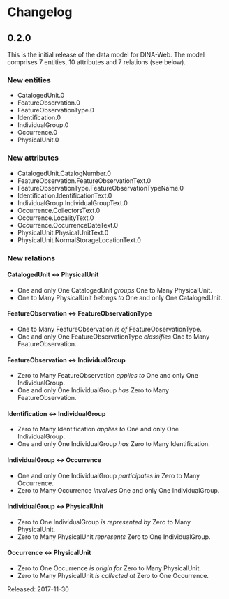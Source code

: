 # Changelog


## 0.2.0 ##

This is the initial release of the data model for DINA-Web.
The model comprises 7 entities, 10 attributes and 7 relations (see below).


### New entities

* CatalogedUnit.0
* FeatureObservation.0
* FeatureObservationType.0
* Identification.0
* IndividualGroup.0
* Occurrence.0
* PhysicalUnit.0


### New attributes

* CatalogedUnit.CatalogNumber.0
* FeatureObservation.FeatureObservationText.0
* FeatureObservationType.FeatureObservationTypeName.0
* Identification.IdentificationText.0
* IndividualGroup.IndividualGroupText.0
* Occurrence.CollectorsText.0
* Occurrence.LocalityText.0
* Occurrence.OccurrenceDateText.0
* PhysicalUnit.PhysicalUnitText.0
* PhysicalUnit.NormalStorageLocationText.0


### New relations


#### CatalogedUnit <-> PhysicalUnit

* One and only One CatalogedUnit *groups* One to Many PhysicalUnit.
* One to Many PhysicalUnit *belongs to* One and only One CatalogedUnit.


#### FeatureObservation <-> FeatureObservationType

* One to Many FeatureObservation *is of* FeatureObservationType.
* One and only One FeatureObservationType *classifies* One to Many FeatureObservation.


#### FeatureObservation <-> IndividualGroup

* Zero to Many FeatureObservation *applies to* One and only One IndividualGroup.
* One and only One IndividualGroup *has* Zero to Many FeatureObservation.


#### Identification <-> IndividualGroup

* Zero to Many Identification *applies to* One and only One IndividualGroup.
* One and only One IndividualGroup *has* Zero to Many Identification.


#### IndividualGroup <-> Occurrence

* One and only One IndividualGroup *participates in* Zero to Many Occurrence.
* Zero to Many Occurrence *involves* One and only One IndividualGroup.


#### IndividualGroup <-> PhysicalUnit

* Zero to One IndividualGroup *is represented by* Zero to Many PhysicalUnit.
* Zero to Many PhysicalUnit *represents* Zero to One IndividualGroup.


#### Occurrence <-> PhysicalUnit

* Zero to One Occurrence *is origin for* Zero to Many PhysicalUnit.
* Zero to Many PhysicalUnit *is collected at* Zero to One Occurrence.


Released: 2017-11-30
